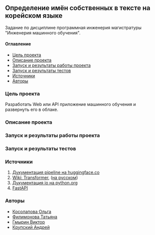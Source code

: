 ## Определение имён собственных в тексте на корейском языке
Задание по дисциплине программная инженерия магистратуры "Инженерия машинного обучения".

#### Оглавление
- [Цель проекта](#цель-проекта)
- [Описание проекта](#описание-проекта)
- [Запуск и результаты работы проекта](#запуск-и-результаты-работы-проекта)
- [Запуск и результаты тестов](#запуск-и-результаты-тестов)
- [Источники](#источники)
- [Авторы](#авторы)


### Цель проекта

Разработать Web или API приложение машинного обучения и развернуть его в облаке. 

### Описание проекта



### Запуск и результаты работы проекта



### Запуск и результаты тестов



### Источники

1. [Дукументация pipeline на huggingface.co](https://huggingface.co/docs/transformers/main_classes/pipelines)
2. [Wiki: Transformer](https://en.wikipedia.org/wiki/Transformer_(machine_learning_model)), ([на русском](https://ru.wikipedia.org/wiki/%D0%A2%D1%80%D0%B0%D0%BD%D1%81%D1%84%D0%BE%D1%80%D0%BC%D0%B5%D1%80_(%D0%BC%D0%BE%D0%B4%D0%B5%D0%BB%D1%8C_%D0%BC%D0%B0%D1%88%D0%B8%D0%BD%D0%BD%D0%BE%D0%B3%D0%BE_%D0%BE%D0%B1%D1%83%D1%87%D0%B5%D0%BD%D0%B8%D1%8F)))
3. [Дукументация io на python.org](https://docs.python.org/3/library/io.html)
4. [FastAPI](https://fastapi.tiangolo.com/)

### Авторы
- [Косолапова Ольга](https://github.com/OlgaKslpv)
- [Филимонова Татьяна](https://github.com/Tatiana-Filimonova)
- [Гмырин Виктор](https://github.com/Victor-Gmyrin)
- [Крупский Андрей](https://github.com/KrupskiiAndrei)
